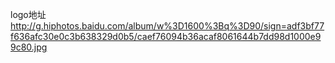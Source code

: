 logo地址
http://g.hiphotos.baidu.com/album/w%3D1600%3Bq%3D90/sign=adf3bf77f636afc30e0c3b638329d0b5/caef76094b36acaf8061644b7dd98d1000e99c80.jpg